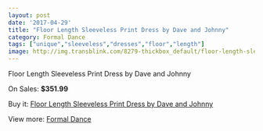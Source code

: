 ```yaml
---
layout: post
date: '2017-04-29'
title: "Floor Length Sleeveless Print Dress by Dave and Johnny"
category: Formal Dance
tags: ["unique","sleeveless","dresses","floor","length"]
image: http://img.transblink.com/8279-thickbox_default/floor-length-sleeveless-print-dress-by-dave-and-johnny.jpg
---
```

Floor Length Sleeveless Print Dress by Dave and Johnny

On Sales: **$351.99**
<a href="https://www.transblink.com/en/formal-dance/2708-floor-length-sleeveless-print-dress-by-dave-and-johnny.html"><amp-img layout="responsive" width="600" height="600" src="//img.transblink.com/8279-thickbox_default/floor-length-sleeveless-print-dress-by-dave-and-johnny.jpg" alt="Floor Length Sleeveless Print Dress by Dave and Johnny 0" /></a>
<a href="https://www.transblink.com/en/formal-dance/2708-floor-length-sleeveless-print-dress-by-dave-and-johnny.html"><amp-img layout="responsive" width="600" height="600" src="//img.transblink.com/8280-thickbox_default/floor-length-sleeveless-print-dress-by-dave-and-johnny.jpg" alt="Floor Length Sleeveless Print Dress by Dave and Johnny 1" /></a>

Buy it: [Floor Length Sleeveless Print Dress by Dave and Johnny](https://www.transblink.com/en/formal-dance/2708-floor-length-sleeveless-print-dress-by-dave-and-johnny.html "Floor Length Sleeveless Print Dress by Dave and Johnny")

View more: [Formal Dance](https://www.transblink.com/en/6-formal-dance "Formal Dance")